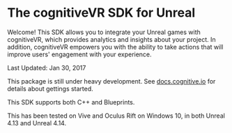 The cognitiveVR SDK for Unreal
=========
Welcome!  This SDK allows you to integrate your Unreal games with cognitiveVR, which provides analytics and insights about your project.  In addition, cognitiveVR empowers you with the ability to take actions that will improve users' engagement with your experience.

Last Updated: Jan 30, 2017

This package is still under heavy development. See [docs.cognitive.io](http://docs.cognitivevr.io/unreal/get-started/) for details about gettings started.

This SDK supports both C++ and Blueprints.

This has been tested on Vive and Oculus Rift on Windows 10, in both Unreal 4.13 and Unreal 4.14.